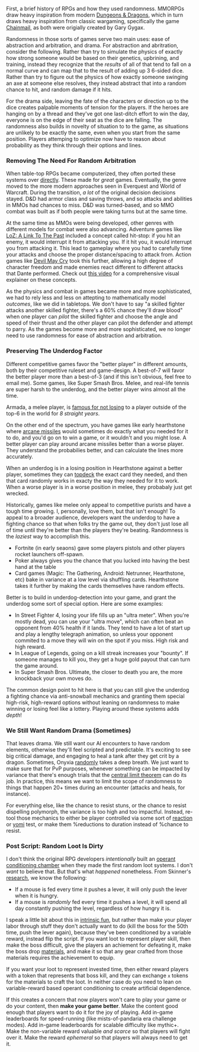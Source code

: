 First, a brief history of RPGs and how they used randomness. MMORPGs draw heavy
inspiration from modern [Dungeons &
Dragons](https://en.wikipedia.org/wiki/Dungeons_%26_Dragons), which in turn
draws heavy inspiration from classic wargaming, specifically the game
[Chainmail](https://en.wikipedia.org/wiki/Chainmail_(game)), as both were
origially created by Gary Gygax.

Randomness in those sorts of games serve two main uses: ease of abstraction and
arbitration, and drama. For abstraction and abritration, consider the
following. Rather than try to simulate the physics of exactly how strong
someone would be based on their genetics, upbrining, and training, instead they
recognize that the *results* of all of that tend to fall on a normal curve and
can map that to the result of adding up 3 6-sided dice. Rather than try to
figure out the physics of how exactly someone swinging an axe at someone else
resolves, they instead abstract that into a random chance to hit, and random
damage if it hits.

For the drama side, leaving the fate of the characters or direction up to the
dice creates palpable moments of tension for the players. If the heroes are
hanging on by a thread and they've got one last-ditch effort to win the day,
everyone is on the edge of their seat as the dice are falling. The randomness
also builds in novelty of situation to to the game, as situations are unlikely
to be exactly the same, even when you start from the same position. Players
attemping to optimize now have to reason about probability as they think through
their options and lines.

### Removing The Need For Random Arbitration

When table-top RPGs became computerized, they often ported these systems over
[directly](https://en.wikipedia.org/wiki/Baldur%27s_Gate). These made for *great*
games. Eventually, the genre moved to the more modern approaches seen in Everquest
and World of Warcraft. During the transition, *a lot* of the original decision
decisions stayed. D&D had armor class and saving throws, and so attacks and
abilities in MMOs had chances to miss. D&D was turned-based, and so MMO combat
was built as if both people were taking turns but at the same time.

At the same time as MMOs were being developed, other genres with different
models for combat were also advancing. Adventure games like [LoZ: A Link To The
Past](https://en.wikipedia.org/wiki/The_Legend_of_Zelda:_A_Link_to_the_Past) included
a concept called hit-stop: if you hit an enemy, it would interrupt it from
attacking you. If it hit you, it would interrupt you from attacking it. This
lead to gameplay where you had to carefully time your attacks and choose the
proper distance/spacing to attack from. Action games like [Devil May
Cry](https://en.wikipedia.org/wiki/Devil_May_Cry_(video_game)) took this further, allowing
a high degree of character freedom and made enemies react different to
different attacks that Dante performed. Check out [this
video](https://www.youtube.com/watch?v=8X4fx-YncqA) for a comprehensive visual explainer
on these concepts.

As the physics and combat in games became more and more sophisticated, we had
to rely less and less on attepting to mathematically model *outcomes*, like we
did in tabletops. We don't have to say "a skilled fighter attacks another
skilled fighter, there's a 60% chance they'll draw blood" when one player can
*pilot* the skilled fighter and choose the angle and speed of their thrust and
the other player can pilot the defender and attempt to parry. As the games
become more and more sophisticated, we no longer need to use randomness for
ease of abstraction and arbitration.

### Preserving The Underdog Factor

Different competitive games favor the "better player" in different amounts,
both by their competitive ruleset and game-design. A best-of-7 will favor the
better player more than a best-of-3 (and if this isn't obvious, feel free to
email me). Some games, like Super Smash Bros. Melee, and real-life tennis are
super harsh to the underdog, and the better player wins almost all the time.

Armada, a melee player, is [famous for not
losing](https://www.ssbwiki.com/Smasher:Armada) to a player outside of the
top-6 in the world for *8 straight years*.

On the other end of the spectrum, you have games like early hearthstone where
[arcane missiles](https://hearthstone.fandom.com/wiki/Arcane_Missiles) would
sometimes do exactly what you needed for it to do, and you'd go on to win a
game, or it wouldn't and you might lose. A better player can play around arcane
missiles better than a worse player. They understand the probabilies better,
and can calculate the lines more accurately.

When an underdog is in a losing position in Hearthstone against a better
player, sometimes they can
[topdeck](https://hearthstone.fandom.com/wiki/Top_deck#:~:text=Top%20deck%20is%20a%20card,the%20top%20of%20the%20deck.&text=Top%2Ddecking%20is%20one%20of,top%2Ddeck%20can%20lose%20it.)
the exact card they needed, and then that
card randomly works in exacty the way they needed for it to work. When a worse
player is in a worse position in melee, they probabaly just get wrecked.

Historically, games like melee only appeal to competitive purists and have a
tough time growing. I, personally, love them, but that isn't enough! To appeal
to a broader audience, developers want the underdog to have a fighting chance
so that when folks try the game out, they don't just lose all of time until
they're better than the players they're beating. Randomness is the *laziest*
way to accomplish this.

* Fortnite (in early seaons) gave some players pistols and other players rocket
  launchers off-spawn.
* Poker always gives you the chance that you lucked into having the best hand
  at the table
* Card games (Magic: The Gathering, Android: Netrunner, Hearthstone, etc) bake in variance
  at a low level via shuffling cards. Hearthstone takes it further by making the
  cards themselves have random effects.

Better is to build in underdog-detection into your game, and grant the underdog
some sort of special option. Here are some examples:

* In Street Fighter 4, losing your life fills up an "ultra meter". When you're
  mostly dead, you can use your "ultra move", which can often beat an opponent
  from 40% health if it lands. They tend to have a lot of start up and play a
  lengthy telegraph animation, so unless your opponent commited to a move they
  will win on the spot if you miss. High risk and high reward.
* In League of Legends, going on a kill streak increases your "bounty". If
  someone manages to kill you, they get a huge gold payout that can turn the
  game around.
* In Super Smash Bros. Ultimate, the closer to death you are, the more
  knockback your own moves do.

The common design point to hit here is that you can still give the underdog a
fighting chance via anti-snowball mechanics and granting them special
high-risk, high-reward options without leaning on randomness to make winning or
losing feel like a lottery. Playing around these systems adds *depth*!


### We Still Want Random Drama (Sometimes)

That leaves drama. We still want our AI encounters to have random elements,
otherwise they'll feel scripted and predictable. It's exciting to see big
critical damage, and engaging to heal a tank after they get crit by a dragon.
Sometimes, Onyxia
[randomly](https://www.reddit.com/r/classicwow/comments/9fb2bo/john_staats_ama_author_of_the_world_of_warcraft/e5ylio0/)
takes a deep breath. We just want to make sure that for PvP purposes, whenever
something can be impacted by variance that there's enough trials that the
[central limit theorem](https://en.wikipedia.org/wiki/Central_limit_theorem)
can do its job. In practice, this means we want to limit the scope of
randomness to things that happen 20+ times during an encounter (attacks and
heals, for instance).

For everything else, like the chance to resist stuns, or the chance to resist
dispelling polymorph, the variance is too high and too impactful. Instead,
re-tool those mechanics to either be player controlled via some sort of
[reaction](/posts/what-is-difficulty) or [yomi](/posts/games-need-yomi) test,
or make them %reductions to duration instead of %chance to resist.

### Post Script: Random Loot Is Dirty

I don't think the original RPG developers *intentionally* built an [operant
conditioning
chamber](https://en.wikipedia.org/wiki/Operant_conditioning_chamber) when they
made the first random loot systems. I don't *want* to believe that. But that's
what *happened* nonetheless. From Skinner's [research](https://en.wikipedia.org/wiki/Operant_conditioning), we know the following:

- If a mouse is fed every time it pushes a lever, it will only push the lever when it is hungry.
- If a mouse is *randomly* fed every time it pushes a level, it will spend all
  day constantly pushing the level, regardless of how hungry it is.

I speak a little bit about this in [intrinsic
fun](http://beaushinkle.xyz/posts/intrinsic-fun), but rather than make your
player labor through stuff they don't actually want to do (kill the boss for
the 50th time, push the lever again), because they've been conditioned by a
variable reward, instead flip the script. If you want loot to represent player
skill, then make the boss difficult, give the players an achiement for
defeating it, make the boss drop [materials](/posts/healthy-mmo-economy), and
make it so that any gear crafted from those materials requires the achievement
to equip.

If you want your loot to represent invested time, then either reward players
with a token that represents that boss kill, and they can exchange `x` tokens
for the materials to craft the loot. In neither case do you need to lean on
variable-reward based operant conditioning to create artificial dependence.

If this creates a concern that now players won't care to play your game or do
your content, then **make your game better**. Make the content good enough that
players want to do it for the joy of playing. Add in-game leaderboards for
speed-running (like mists-of-pandaria era challenge modes). Add in-game
leaderboards for scalable difficulty like mythic+. Make the non-variable reward
valuable *and scarce* so that players will fight over it. Make the reward
*ephemeral* so that players will always need to get it.
